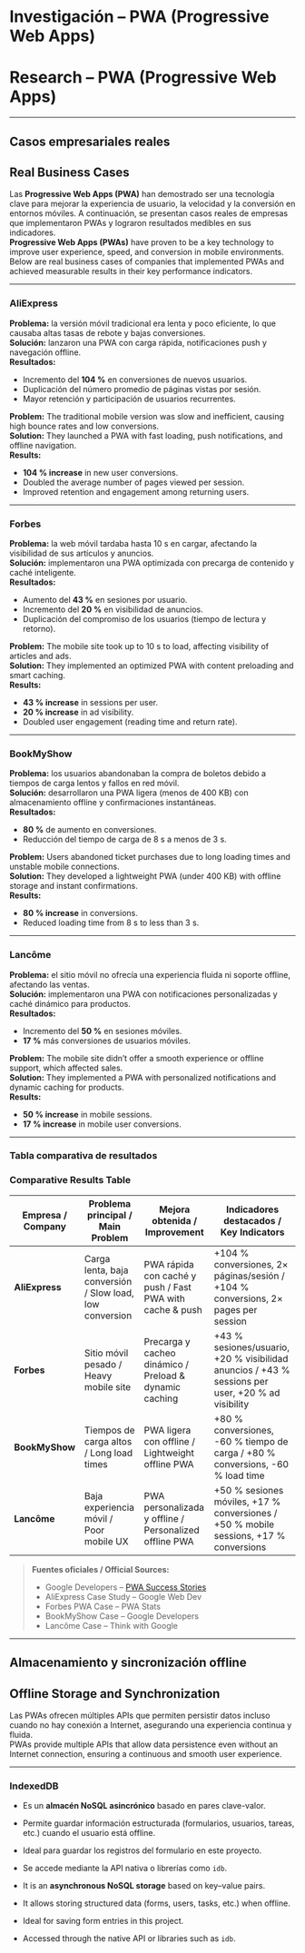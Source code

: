 # Investigación – PWA (Progressive Web Apps)
# Research – PWA (Progressive Web Apps)

---

##  Casos empresariales reales
##  Real Business Cases

Las **Progressive Web Apps (PWA)** han demostrado ser una tecnología clave para mejorar la experiencia de usuario, la velocidad y la conversión en entornos móviles. A continuación, se presentan casos reales de empresas que implementaron PWAs y lograron resultados medibles en sus indicadores.  
**Progressive Web Apps (PWAs)** have proven to be a key technology to improve user experience, speed, and conversion in mobile environments. Below are real business cases of companies that implemented PWAs and achieved measurable results in their key performance indicators.

---

###  AliExpress
**Problema:** la versión móvil tradicional era lenta y poco eficiente, lo que causaba altas tasas de rebote y bajas conversiones.  
**Solución:** lanzaron una PWA con carga rápida, notificaciones push y navegación offline.  
**Resultados:**  
- Incremento del **104 %** en conversiones de nuevos usuarios.  
- Duplicación del número promedio de páginas vistas por sesión.  
- Mayor retención y participación de usuarios recurrentes.  

**Problem:** The traditional mobile version was slow and inefficient, causing high bounce rates and low conversions.  
**Solution:** They launched a PWA with fast loading, push notifications, and offline navigation.  
**Results:**  
- **104 % increase** in new user conversions.  
- Doubled the average number of pages viewed per session.  
- Improved retention and engagement among returning users.

---

### Forbes
**Problema:** la web móvil tardaba hasta 10 s en cargar, afectando la visibilidad de sus artículos y anuncios.  
**Solución:** implementaron una PWA optimizada con precarga de contenido y caché inteligente.  
**Resultados:**  
- Aumento del **43 %** en sesiones por usuario.  
- Incremento del **20 %** en visibilidad de anuncios.  
- Duplicación del compromiso de los usuarios (tiempo de lectura y retorno).  

**Problem:** The mobile site took up to 10 s to load, affecting visibility of articles and ads.  
**Solution:** They implemented an optimized PWA with content preloading and smart caching.  
**Results:**  
- **43 % increase** in sessions per user.  
- **20 % increase** in ad visibility.  
- Doubled user engagement (reading time and return rate).

---

### BookMyShow
**Problema:** los usuarios abandonaban la compra de boletos debido a tiempos de carga lentos y fallos en red móvil.  
**Solución:** desarrollaron una PWA ligera (menos de 400 KB) con almacenamiento offline y confirmaciones instantáneas.  
**Resultados:**  
- **80 %** de aumento en conversiones.  
- Reducción del tiempo de carga de 8 s a menos de 3 s.  

**Problem:** Users abandoned ticket purchases due to long loading times and unstable mobile connections.  
**Solution:** They developed a lightweight PWA (under 400 KB) with offline storage and instant confirmations.  
**Results:**  
- **80 % increase** in conversions.  
- Reduced loading time from 8 s to less than 3 s.

---

###  Lancôme
**Problema:** el sitio móvil no ofrecía una experiencia fluida ni soporte offline, afectando las ventas.  
**Solución:** implementaron una PWA con notificaciones personalizadas y caché dinámico para productos.  
**Resultados:**  
- Incremento del **50 %** en sesiones móviles.  
- **17 %** más conversiones de usuarios móviles.  

**Problem:** The mobile site didn’t offer a smooth experience or offline support, which affected sales.  
**Solution:** They implemented a PWA with personalized notifications and dynamic caching for products.  
**Results:**  
- **50 % increase** in mobile sessions.  
- **17 % increase** in mobile user conversions.

---

###  Tabla comparativa de resultados
###  Comparative Results Table

| Empresa / Company | Problema principal / Main Problem | Mejora obtenida / Improvement | Indicadores destacados / Key Indicators |
|--------------------|----------------------------------|-------------------------------|----------------------------------------|
| **AliExpress** | Carga lenta, baja conversión / Slow load, low conversion | PWA rápida con caché y push / Fast PWA with cache & push | +104 % conversiones, 2× páginas/sesión / +104 % conversions, 2× pages per session |
| **Forbes** | Sitio móvil pesado / Heavy mobile site | Precarga y cacheo dinámico / Preload & dynamic caching | +43 % sesiones/usuario, +20 % visibilidad anuncios / +43 % sessions per user, +20 % ad visibility |
| **BookMyShow** | Tiempos de carga altos / Long load times | PWA ligera con offline / Lightweight offline PWA | +80 % conversiones, -60 % tiempo de carga / +80 % conversions, -60 % load time |
| **Lancôme** | Baja experiencia móvil / Poor mobile UX | PWA personalizada y offline / Personalized offline PWA | +50 % sesiones móviles, +17 % conversiones / +50 % mobile sessions, +17 % conversions |

> **Fuentes oficiales / Official Sources:**  
> - Google Developers – [PWA Success Stories](https://developers.google.com/web/showcase)  
> - AliExpress Case Study – Google Web Dev  
> - Forbes PWA Case – PWA Stats  
> - BookMyShow Case – Google Developers  
> - Lancôme Case – Think with Google  

---

##  Almacenamiento y sincronización offline
##  Offline Storage and Synchronization

Las PWAs ofrecen múltiples APIs que permiten persistir datos incluso cuando no hay conexión a Internet, asegurando una experiencia continua y fluida.  
PWAs provide multiple APIs that allow data persistence even without an Internet connection, ensuring a continuous and smooth user experience.

---

### IndexedDB
- Es un **almacén NoSQL asincrónico** basado en pares clave-valor.  
- Permite guardar información estructurada (formularios, usuarios, tareas, etc.) cuando el usuario está offline.  
- Ideal para guardar los registros del formulario en este proyecto.  
- Se accede mediante la API nativa o librerías como `idb`.  

- It is an **asynchronous NoSQL storage** based on key–value pairs.  
- It allows storing structured data (forms, users, tasks, etc.) when offline.  
- Ideal for saving form entries in this project.  
- Accessed through the native API or libraries such as `idb`.

